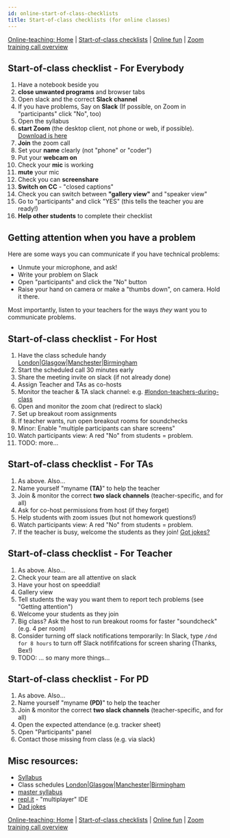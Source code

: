 ```yaml
---
id: online-start-of-class-checklists
title: Start-of-class checklists (for online classes)
---
```


[Online-teaching: Home](online-teaching.md)
| [Start-of-class checklists](online-start-of-class-checklists.md)
| [Online fun](online-fun.md)
| [Zoom training call overview](zoom-training-call-overview)


## Start-of-class checklist - For Everybody
1. Have a notebook beside you
1. **close unwanted programs** and browser tabs
1. Open slack and the correct **Slack channel**
1. If you have problems, Say on **Slack** (If possible, on Zoom in "participants" click "No", too)
1. Open the syllabus
1. **start Zoom** (the desktop client, not phone or web, if possible).  [Download is here](https://zoom.us/download)
1. **Join** the zoom call
1. Set your **name** clearly (not "phone" or "coder")
1. Put your **webcam on**
1. Check your **mic** is working
1. **mute** your mic
1. Check you can **screenshare**
1. **Switch on CC** - "closed captions"
1. Check you can switch between **"gallery view"** and "speaker view"
1. Go to "participants" and click "YES" (this tells the teacher you are ready!)
1. **Help other students** to complete their checklist

## Getting attention when you have a problem

Here are some ways you can communicate if you have technical problems:
 * Unmute your microphone, and ask!
 * Write your problem on Slack
 * Open "participants" and click the "No" button
 * Raise your hand on camera or make a "thumbs down", on camera.  Hold it there.
 
Most importantly, listen to your teachers for the ways *they* want you to communicate problems.

## Start-of-class checklist - For Host
1. Have the class schedule handy [London](https://drive.google.com/drive/u/1/folders/1e5ZqOQDeuHQRw7ytCKzmbtc4n4VOWutf)|[Glasgow]()|[Manchester]()|[Birmingham]()
1. Start the scheduled call 30 minutes early
1. Share the meeting invite on slack (if not already done)
1. Assign Teacher and TAs as co-hosts
1. Monitor the teacher & TA slack channel: e.g. [#london-teachers-during-class](https://app.slack.com/client/T2H71EFLK/C0109KRLYTS/thread/C010D1C41K2-1584699383.012200)
1. Open and monitor the zoom chat (redirect to slack)
1. Set up breakout room assignments
1. If teacher wants, run open breakout rooms for soundchecks
1. Minor: Enable "multiple participants can share screens"
1. Watch participants view: A red "No" from students = problem.
1. TODO: more...


## Start-of-class checklist - For TAs
1. As above.  Also...
1. Name yourself "myname **(TA)**" to help the teacher
1. Join & monitor the correct **two slack channels** (teacher-specific, and for all)
1. Ask for co-host permissions from host (if they forget)
1. Help students with zoom issues (but not homework questions!)
1. Watch participants view: A red "No" from students = problem.
1. If the teacher is busy, welcome the students as they join! [Got jokes?](https://dadjokegenerator.com/)

## Start-of-class checklist - For Teacher
1. As above.  Also...
1. Check your team are all attentive on slack
1. Have your host on speeddial!
1. Gallery view
1. Tell students the way you want them to report tech problems (see "Getting attention")
1. Welcome your students as they join
1. Big class?  Ask the host to run breakout rooms for faster "soundcheck" (e.g. 4 per room)
1. Consider turning off slack notifications temporarily: In Slack, type `/dnd for 8 hours` to turn off Slack notififcations for screen sharing (Thanks, Bex!)
1. TODO: ... so many more things...

## Start-of-class checklist - For PD
1. As above.  Also...
1. Name yourself "myname **(PD)**" to help the teacher
1. Join & monitor the correct **two slack channels** (teacher-specific, and for all)
1. Open the expected attendance (e.g. tracker sheet)
1. Open "Participants" panel
1. Contact those missing from class (e.g. via slack)


## Misc resources:

* [Syllabus](https://syllabus.codeyourfuture.io/)
* Class schedules [London](https://drive.google.com/drive/u/1/folders/1e5ZqOQDeuHQRw7ytCKzmbtc4n4VOWutf)|[Glasgow]()|[Manchester]()|[Birmingham]()
* [master syllabus](https://syllabus.codeyourfuture.io/)
* [repl.it](https://repl.it/) - "multiplayer" IDE
* [Dad jokes](https://dadjokegenerator.com/)


[Online-teaching: Home](online-teaching.md)
| [Start-of-class checklists](online-start-of-class-checklists.md)
| [Online fun](online-fun.md)
| [Zoom training call overview](zoom-training-call-overview)
